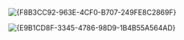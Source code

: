 ![{F8B3CC92-963E-4CF0-B707-249FE8C2869F}](https://github.com/user-attachments/assets/ed1046cd-308b-4c9c-bea6-3d07d1487c0c)

![{E9B1CD8F-3345-4786-98D9-1B4B55A564AD}](https://github.com/user-attachments/assets/d64abc31-812d-4e9f-a27e-1ba006cf6a32)
